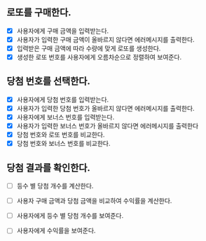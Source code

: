 ## 로또를 구매한다.

- [x]  사용자에게 구매 금액을 입력받는다.
- [x]  사용자가 입력한 구매 금액이 올바르지 않다면 에러메시지를 출력한다.
- [x]  입력받은 구매 금액에 따라 수량에 맞게 로또를 생성한다.
- [x]  생성한 로또 번호를 사용자에게 오름차순으로 정렬하여 보여준다.

## 당첨 번호를 선택한다.

- [x]  사용자에게 당첨 번호를 입력받는다.
- [x]  사용자가 입력한 당첨 번호가 올바르지 않다면 에러메시지를 출력한다.
- [x]  사용자에게 보너스 번호를 입력받는다.
- [x]  사용자가 입력한 보너스 번호가 올바르지 않다면 에러메시지를 출력한다
- [x]  당첨 번호와 로또 번호를 비교한다.
- [x]  당첨 번호와 보너스 번호를 비교한다.

## 당첨 결과를 확인한다.

- [ ]  등수 별 당첨 개수를 계산한다.
- [ ]  사용자 구매 금액과 당첨 금액을 비교하여 수익률을 계산한다.
- [ ]  사용자에게 등수 별 당첨 개수를 보여준다.
- [ ]  사용자에게 수익률을 보여준다.

